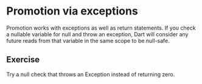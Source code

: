 # Promotion via exceptions
Promotion works with exceptions as well as return statements. If you check a
nullable variable for null and throw an exception, Dart will consider any future
reads from that variable in the same scope to be null-safe.

## Exercise
Try a null check that throws an Exception instead of returning zero.
